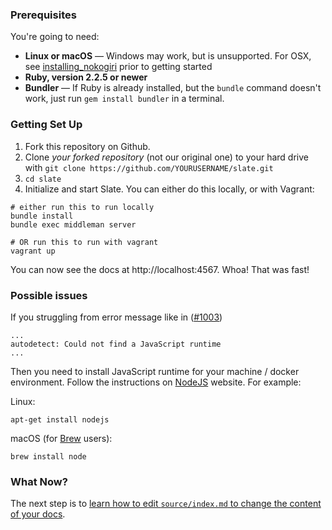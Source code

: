### Prerequisites

You're going to need:

 - **Linux or macOS** — Windows may work, but is unsupported. For OSX, see [installing_nokogiri](https://github.com/sparklemotion/nokogiri.org-tutorials/blob/master/content/installing_nokogiri.md) prior to getting started
 - **Ruby, version 2.2.5 or newer**
 - **Bundler** — If Ruby is already installed, but the `bundle` command doesn't work, just run `gem install bundler` in a terminal.

### Getting Set Up

1. Fork this repository on Github.
2. Clone *your forked repository* (not our original one) to your hard drive with `git clone https://github.com/YOURUSERNAME/slate.git`
3. `cd slate`
4. Initialize and start Slate. You can either do this locally, or with Vagrant:

```shell
# either run this to run locally
bundle install
bundle exec middleman server

# OR run this to run with vagrant
vagrant up
```

You can now see the docs at http://localhost:4567. Whoa! That was fast!

### Possible issues

If you struggling from error message like in ([#1003](https://github.com/lord/slate/issues/1003))
```
...
autodetect: Could not find a JavaScript runtime
...
```

Then you need to install JavaScript runtime for your machine / docker environment. Follow the instructions on  [NodeJS](https://nodejs.org/en/download) website. For example:

Linux:
```
apt-get install nodejs
```

macOS (for [Brew](https://brew.sh/) users):
```
brew install node
```

### What Now?

The next step is to [learn how to edit `source/index.md` to change the content of your docs](Markdown-Syntax).